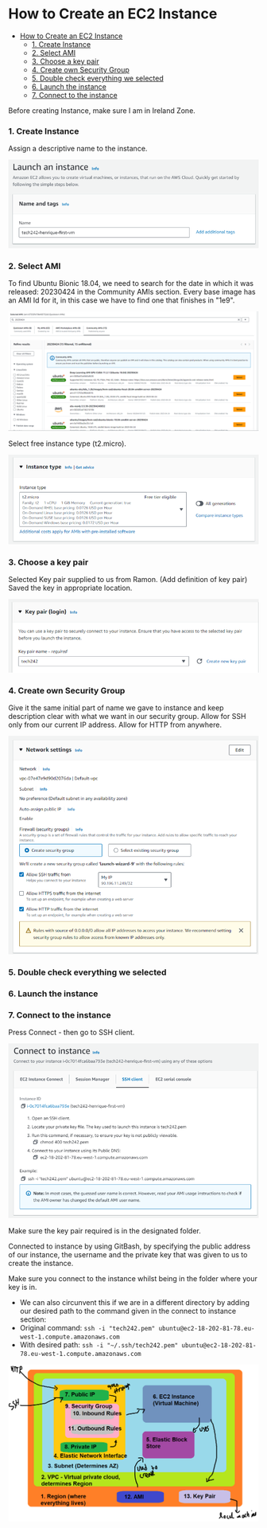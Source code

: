 # How to Create an EC2 Instance

- [How to Create an EC2 Instance](#how-to-create-an-ec2-instance)
    - [1. Create Instance](#1-create-instance)
    - [2. Select AMI](#2-select-ami)
    - [3. Choose a key pair](#3-choose-a-key-pair)
    - [4. Create own Security Group](#4-create-own-security-group)
    - [5. Double check everything we selected](#5-double-check-everything-we-selected)
    - [6. Launch the instance](#6-launch-the-instance)
    - [7. Connect to the instance](#7-connect-to-the-instance)


Before creating Instance, make sure I am in Ireland Zone.

### 1. Create Instance

Assign a descriptive name to the instance.

![Screenshot-ec2-name.png](../readme-images/Screenshot-ec2-name.png)

### 2. Select AMI

To find Ubuntu Bionic 18.04, we need to search for the date in which it was released: 20230424 in the Community AMIs section.
Every base image has an AMI Id for it, in this case we have to find one that finishes in "1e9".

![Screenshot-ec2-select-ami.png](../readme-images/Screenshot-ec2-select-ami.png)

Select free instance type (t2.micro).

![Screenshot-ec2-instance-type.png](../readme-images/Screenshot-ec2-instance-type.png)

### 3. Choose a key pair 

Selected Key pair supplied to us from Ramon. (Add definition of key pair)
Saved the key in appropriate location.

![Screenshot-ec2-key-pair.png](../readme-images/Screenshot-ec2-key-pair.png)

### 4. Create own Security Group

Give it the same initial part of name we gave to instance and keep description clear with what we want in our security group.
Allow for SSH only from our current IP address.
Allow for HTTP from anywhere.

![Screenshot-ec2-security-group.png](../readme-images/Screenshot-ec2-security-group.png)

### 5. Double check everything we selected

### 6. Launch the instance

### 7. Connect to the instance

Press Connect - then go to SSH client.

![Screenshot-ec2-connect.png](../readme-images/Screenshot-ec2-connect.png)

Make sure the key pair required is in the designated folder.

Connected to instance by using GitBash, by specifying the public address of our instance, the username and the private key that was given to us to create the instance.

Make sure you connect to the instance whilst being in the folder where your key is in.
* We can also circunvent this if we are in a different directory by adding our desired path to the command given in the connect to instance section:
* Original command: `ssh -i "tech242.pem" ubuntu@ec2-18-202-81-78.eu-west-1.compute.amazonaws.com`
* With desired path: `ssh -i "~/.ssh/tech242.pem" ubuntu@ec2-18-202-81-78.eu-west-1.compute.amazonaws.com`


![Virtual Machine Diagram.png](<../readme-images/Virtual Machine Diagram.png>)


